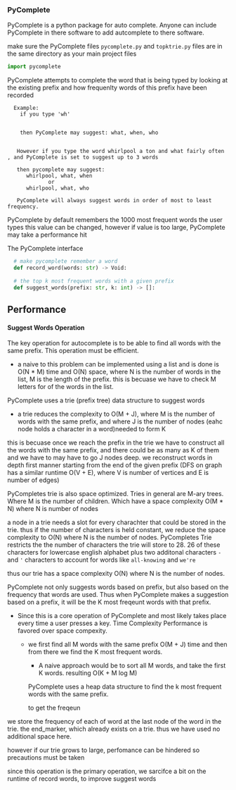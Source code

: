 ### PyComplete 

PyComplete is a python package for auto complete.
Anyone can include PyComplete in there software to add autcomplete to there software. 

make sure the PyComplete files ```pycomplete.py``` and ```topktrie.py``` files are in the same directory as your main project files

```python 
import pycomplete
```

PyComplete attempts to complete the word that is being typed by looking at the existing prefix and how frequenlty words of this 
prefix have been recorded
```
  Example: 
    if you type 'wh'
    
    
    then PyComplete may suggest: what, when, who 


   However if you type the word whirlpool a ton and what fairly often , and PyComplete is set to suggest up to 3 words
   
   then pycomplete may suggest: 
      whirlpool, what, when
             or 
      whirlpool, what, who
      
   PyComplete will always suggest words in order of most to least frequency. 

```
PyComplete by default remembers the 1000 most frequent words the user types
this value can be changed, however if value is too large, PyComplete may take a performance hit


The PyComplete interface 

```python 
  # make pycomplete remember a word
  def record_word(words: str) -> Void:
  
  # the top k most frequent words with a given prefix
  def suggest_words(prefix: str, k: int) -> []:
```

## Performance 

#### Suggest Words Operation 

The key operation for autocomplete is to be able to find all words with the same prefix. This operation must be efficient.
   
   - a naive to this problem can be implemented using a list and is done is O(N * M) time and O(N) space, where N is the number of words in the list, M is the length of the prefix. this is becuase we have to check M letters for of the words in the list.

PyComplete uses a trie (prefix tree) data structure to suggest words

  - a trie reduces the complexity to O(M + J), where M is the number of words with the same prefix, and where J is the number of nodes (eahc node holds a character in a word)needed to form K
  
this is becuase once we reach the prefix in the trie we have to construct all the words with the same prefix, and there could be as many as K of them and we have to may have to go J nodes deep. we reconstruct words in depth first manner starting from the end of the given prefix (DFS on graph has a similar runtime O(V + E), where V is number of vertices and E is number of edges) 

PyCompletes trie is also space optimized. Tries in general are M-ary trees. Where M is the number of children.
Which have a space complexity O(M * N) where N  is number of nodes 

a node in a trie needs a slot for every charachter that could be stored in the trie. thus if the number of characters is held constant, we reduce
the space complexity to O(N) where N is the number of nodes. PyCompletes Trie restricts the the number of characters the trie will store to 28. 26 of these characters for lowercase english alphabet plus two additonal characters ```-``` and ```'``` characters to account for words like ```all-knowing``` and ```we're```

thus our trie has a space complexity O(N) where N is the number of nodes. 


PyComplete not only suggests words based on prefix, but also based on the frequency that words are used. Thus when PyComplete makes a suggestion based on a prefix, it will be the K most freqeunt words with that prefix. 

  - Since this is a core operation of PyComplete and most likely takes place every time a user presses a key. Time Complexity Performance is favored over space compexity.   
  
      - we first find all M words with the same prefix O(M + J) time and then from there we find the K most frequent words. 
  
          - A naive approach would be to sort all M words, and take the first K words. resulting O(K + M log M)
      
          PyComplete uses a heap data structure to find the k most frequent words with the same prefix.
       
          to get the freqeun
  



we store the frequency of each of word at the last node of the word in the trie. the end_marker, which already exists on a trie. thus we have used no additional space here.



however if our trie grows to large, perfomance can be hindered so precautions must be taken 


 since this operation is the primary operation, we sarcifce a bit on the runtime of record words, to improve suggest words











